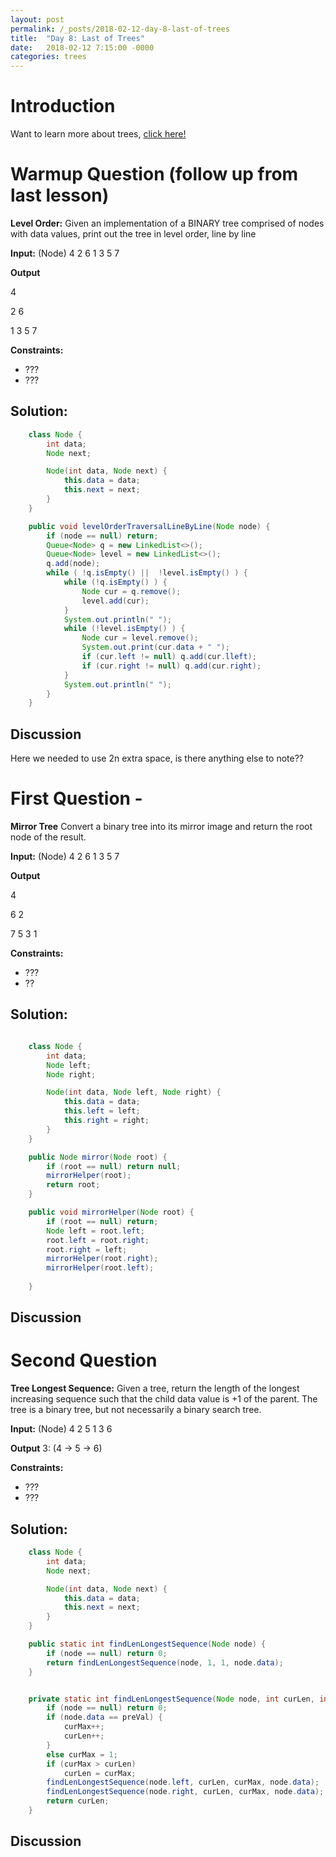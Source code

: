 ```yaml
---
layout: post
permalink: /_posts/2018-02-12-day-8-last-of-trees
title:  "Day 8: Last of Trees"
date:   2018-02-12 7:15:00 -0000
categories: trees
---
```


# Introduction
Want to learn more about trees, [click here!](../interview/resources)


# Warmup Question (follow up from last lesson)

**Level Order:** Given an implementation of a BINARY tree comprised of nodes with data values, print out the tree in level order, line by line

**Input:** (Node) 
     4
   2   6
  1 3 5 7  

**Output** 

4 

2 6 

1 3 5 7

**Constraints:** 
*	???
*	???

## Solution:
```java
    class Node {
        int data;
        Node next;

        Node(int data, Node next) {
            this.data = data;
            this.next = next;
        }
    }

    public void levelOrderTraversalLineByLine(Node node) {
		if (node == null) return;
		Queue<Node> q = new LinkedList<>();
		Queue<Node> level = new LinkedList<>();
		q.add(node);
		while ( !q.isEmpty() ||  !level.isEmpty() ) {
			while (!q.isEmpty() ) {
				Node cur = q.remove();
				level.add(cur);
			}
			System.out.println(" ");
			while (!level.isEmpty() ) {
				Node cur = level.remove();
				System.out.print(cur.data + " ");
				if (cur.left != null) q.add(cur.lleft);
				if (cur.right != null) q.add(cur.right);
			}
			System.out.println(" ");
		}
	} 

```

## Discussion
Here we needed to use 2n extra space, is there anything else to note??


# First Question - 
**Mirror Tree** Convert a binary tree into its mirror image and return the root node of the result.

**Input:** (Node) 
     4
   2   6
  1 3 5 7  

**Output** 

4

6   2

7 5 3 1   

**Constraints:** 
*	???
*	??

## Solution:
```java

    class Node {
        int data;
        Node left;
        Node right;

        Node(int data, Node left, Node right) {
            this.data = data;
            this.left = left;
            this.right = right;
        }
    }

    public Node mirror(Node root) {
        if (root == null) return null;
        mirrorHelper(root);
        return root;
    }

    public void mirrorHelper(Node root) {
        if (root == null) return;
        Node left = root.left;
        root.left = root.right;
        root.right = left;
        mirrorHelper(root.right);
        mirrorHelper(root.left);
        
    }    

```

## Discussion



# Second Question
**Tree Longest Sequence:** Given a tree, return the length of the longest increasing sequence such that the child data value is +1 of the parent. The tree is a binary tree, but not necessarily a binary search tree.


**Input:** (Node) 
     4
   2   5
  1 3   6  

**Output** 3: (4 -> 5 -> 6)

**Constraints:** 
*	???
*	???

## Solution:
```java
    class Node {
        int data;
        Node next;

        Node(int data, Node next) {
            this.data = data;
            this.next = next;
        }
    }

    public static int findLenLongestSequence(Node node) {
        if (node == null) return 0;
        return findLenLongestSequence(node, 1, 1, node.data);
    }


    private static int findLenLongestSequence(Node node, int curLen, int curMax, int preVal) {
        if (node == null) return 0;
        if (node.data == preVal) {
            curMax++;
            curLen++;
        }
        else curMax = 1;
        if (curMax > curLen)
            curLen = curMax;
        findLenLongestSequence(node.left, curLen, curMax, node.data);
        findLenLongestSequence(node.right, curLen, curMax, node.data);
        return curLen;
    }

```

## Discussion

